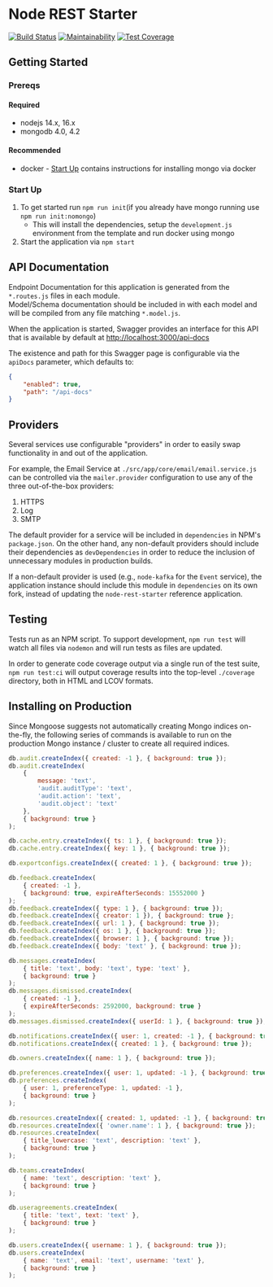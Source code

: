 # Node REST Starter

[![Build Status](https://travis-ci.org/Asymmetrik/node-rest-starter.svg?branch=develop)](https://travis-ci.org/Asymmetrik/node-rest-starter)
[![Maintainability](https://api.codeclimate.com/v1/badges/38b36e9f561532e17b23/maintainability)](https://codeclimate.com/github/Asymmetrik/node-rest-starter/maintainability)
[![Test Coverage](https://api.codeclimate.com/v1/badges/38b36e9f561532e17b23/test_coverage)](https://codeclimate.com/github/Asymmetrik/node-rest-starter/test_coverage)

## Getting Started

### Prereqs

#### Required

- nodejs 14.x, 16.x
- mongodb 4.0, 4.2

#### Recommended

- docker - [Start Up](#start-up) contains instructions for installing mongo via docker

### Start Up

1. To get started run `npm run init`(if you already have mongo running use `npm run init:nomongo`)
   - This will install the dependencies, setup the `development.js` environment from the template and run docker using mongo
1. Start the application via `npm start`

## API Documentation

Endpoint Documentation for this application is generated from the `*.routes.js` files in each module.  
Model/Schema documentation should be included in with each model and will be compiled from any file matching `*.model.js`.

When the application is started, Swagger provides an interface for this API that is available by default at <http://localhost:3000/api-docs>

The existence and path for this Swagger page is configurable via the `apiDocs` parameter, which defaults to:

```json
{
	"enabled": true,
	"path": "/api-docs"
}
```

## Providers

Several services use configurable "providers" in order to easily swap functionality in and out of the application.

For example, the Email Service at `./src/app/core/email/email.service.js` can be controlled via the `mailer.provider` configuration to use any of the three out-of-the-box providers:

1. HTTPS
1. Log
1. SMTP

The default provider for a service will be included in `dependencies` in NPM's `package.json`. On the other hand, any non-default providers should include their dependencies as `devDependencies` in order to reduce the inclusion of unnecessary modules in production builds.

If a non-default provider is used (e.g., `node-kafka` for the `Event` service), the application instance should include this module in `dependencies` on its own fork, instead of updating the `node-rest-starter` reference application.

## Testing

Tests run as an NPM script. To support development, `npm run test` will watch all files via `nodemon` and will run tests as files are updated.

In order to generate code coverage output via a single run of the test suite, `npm run test:ci` will output coverage results into the top-level `./coverage` directory, both in HTML and LCOV formats.

## Installing on Production

Since Mongoose suggests not automatically creating Mongo indices on-the-fly, the following series of commands is available to run on the production Mongo instance / cluster to create all required indices.

```js
db.audit.createIndex({ created: -1 }, { background: true });
db.audit.createIndex(
	{
		message: 'text',
		'audit.auditType': 'text',
		'audit.action': 'text',
		'audit.object': 'text'
	},
	{ background: true }
);

db.cache.entry.createIndex({ ts: 1 }, { background: true });
db.cache.entry.createIndex({ key: 1 }, { background: true });

db.exportconfigs.createIndex({ created: 1 }, { background: true });

db.feedback.createIndex(
	{ created: -1 },
	{ background: true, expireAfterSeconds: 15552000 }
);
db.feedback.createIndex({ type: 1 }, { background: true });
db.feedback.createIndex({ creator: 1 }), { background: true };
db.feedback.createIndex({ url: 1 }, { background: true });
db.feedback.createIndex({ os: 1 }, { background: true });
db.feedback.createIndex({ browser: 1 }, { background: true });
db.feedback.createIndex({ body: 'text' }, { background: true });

db.messages.createIndex(
	{ title: 'text', body: 'text', type: 'text' },
	{ background: true }
);
db.messages.dismissed.createIndex(
	{ created: -1 },
	{ expireAfterSeconds: 2592000, background: true }
);
db.messages.dismissed.createIndex({ userId: 1 }, { background: true });

db.notifications.createIndex({ user: 1, created: -1 }, { background: true });
db.notifications.createIndex({ created: 1 }, { background: true });

db.owners.createIndex({ name: 1 }, { background: true });

db.preferences.createIndex({ user: 1, updated: -1 }, { background: true });
db.preferences.createIndex(
	{ user: 1, preferenceType: 1, updated: -1 },
	{ background: true }
);

db.resources.createIndex({ created: 1, updated: -1 }, { background: true });
db.resources.createIndex({ 'owner.name': 1 }, { background: true });
db.resources.createIndex(
	{ title_lowercase: 'text', description: 'text' },
	{ background: true }
);

db.teams.createIndex(
	{ name: 'text', description: 'text' },
	{ background: true }
);

db.useragreements.createIndex(
	{ title: 'text', text: 'text' },
	{ background: true }
);

db.users.createIndex({ username: 1 }, { background: true });
db.users.createIndex(
	{ name: 'text', email: 'text', username: 'text' },
	{ background: true }
);
```
